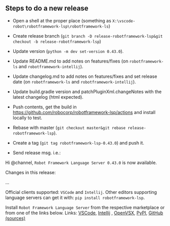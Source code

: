 
Steps to do a new release
---------------------------

- Open a shell at the proper place (something as `X:\vscode-robot\robotframework-lsp\robotframework-ls`)

- Create release branch (`git branch -D release-robotframework-lsp&git checkout -b release-robotframework-lsp`)

- Update version (`python -m dev set-version 0.43.0`).

- Update README.md to add notes on features/fixes (on `robotframework-ls` and `robotframework-intellij`).

- Update changelog.md to add notes on features/fixes and set release date (on `robotframework-ls` and `robotframework-intellij`).

- Update build.gradle version and patchPluginXml.changeNotes with the latest changelog (html expected).

- Push contents, get the build in https://github.com/robocorp/robotframework-lsp/actions and install locally to test.

- Rebase with master (`git checkout master&git rebase release-robotframework-lsp`).

- Create a tag (`git tag robotframework-lsp-0.43.0`) and push it.

- Send release msg. i.e.:

Hi @channel, `Robot Framework Language Server 0.43.0` is now available.

Changes in this release:

...

Official clients supported: `VSCode` and `Intellij`.
Other editors supporting language servers can get it with: `pip install robotframework-lsp`.

Install `Robot Framework Language Server` from the respective marketplace or from one of the links below.
Links: [VSCode](https://marketplace.visualstudio.com/items?itemName=robocorp.robotframework-lsp), [Intellij](https://plugins.jetbrains.com/plugin/16086-robot-framework-language-server/versions/stable/) , [OpenVSX](https://open-vsx.org/extension/robocorp/robotframework-lsp), [PyPI](https://pypi.org/project/robotframework-lsp/), [GitHub (sources)](https://github.com/robocorp/robotframework-lsp/tree/master/robotframework-ls)